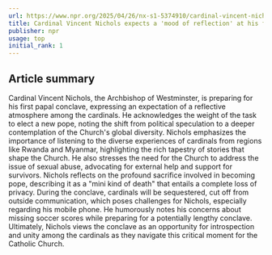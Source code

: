 ```yaml
---
url: https://www.npr.org/2025/04/26/nx-s1-5374910/cardinal-vincent-nichols-expects-a-mood-of-reflection-at-his-first-conclave
title: Cardinal Vincent Nichols expects a 'mood of reflection' at his first conclave
publisher: npr
usage: top
initial_rank: 1
---
```

## Article summary
Cardinal Vincent Nichols, the Archbishop of Westminster, is preparing for his first papal conclave, expressing an expectation of a reflective atmosphere among the cardinals. He acknowledges the weight of the task to elect a new pope, noting the shift from political speculation to a deeper contemplation of the Church's global diversity. Nichols emphasizes the importance of listening to the diverse experiences of cardinals from regions like Rwanda and Myanmar, highlighting the rich tapestry of stories that shape the Church. He also stresses the need for the Church to address the issue of sexual abuse, advocating for external help and support for survivors. Nichols reflects on the profound sacrifice involved in becoming pope, describing it as a "mini kind of death" that entails a complete loss of privacy. During the conclave, cardinals will be sequestered, cut off from outside communication, which poses challenges for Nichols, especially regarding his mobile phone. He humorously notes his concerns about missing soccer scores while preparing for a potentially lengthy conclave. Ultimately, Nichols views the conclave as an opportunity for introspection and unity among the cardinals as they navigate this critical moment for the Catholic Church.
